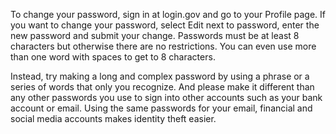 To change your password, sign in at login.gov and go to your Profile page. If you want to change your password, select Edit next to password, enter the new password and submit your change. Passwords must be at least 8 characters but otherwise there are no restrictions. You can even use more than one word with spaces to get to 8 characters.

Instead, try making a long and complex password by using a phrase or a series of words that only you recognize. And please make it different than any other passwords you use to sign into other accounts such as your bank account or email. Using the same passwords for your email, financial and social media accounts makes identity theft easier.
